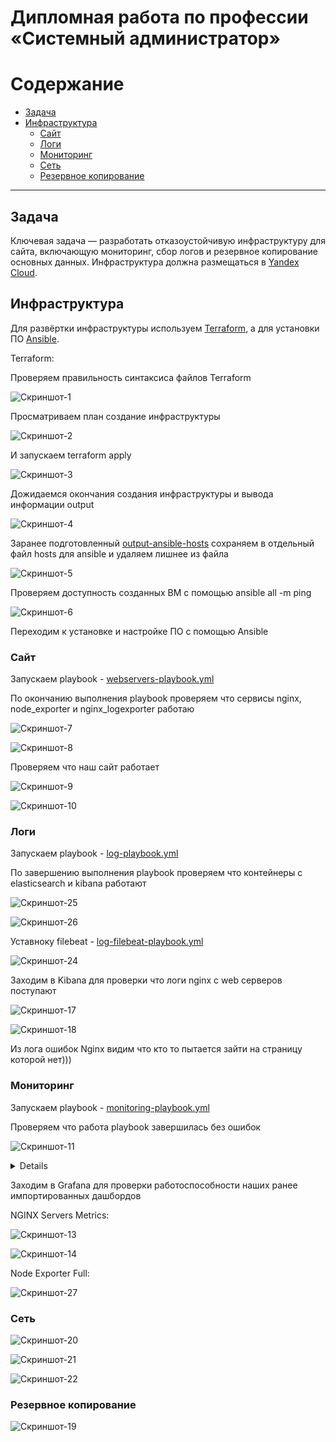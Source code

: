 #  Дипломная работа по профессии «Системный администратор»

Содержание
==========
* [Задача](#задача)
* [Инфраструктура](#инфраструктура)
    * [Сайт](#сайт)
    * [Логи](#логи)
    * [Мониторинг](#мониторинг)
    * [Сеть](#сеть)
    * [Резервное копирование](#резервное-копирование)

---------
## Задача
Ключевая задача — разработать отказоустойчивую инфраструктуру для сайта, включающую мониторинг, сбор логов и резервное копирование основных данных. Инфраструктура должна размещаться в [Yandex Cloud](https://cloud.yandex.com/).


## Инфраструктура
Для развёртки инфраструктуры используем [Terraform](./terraform), а для установки ПО [Ansible](./ansible).

Terraform:

Проверяем правильность синтаксиса файлов Terraform

![Скриншот-1](./img/sys-diplom1.PNG) 

Просматриваем план создание инфраструктуры

![Скриншот-2](./img/sys-diplom2.PNG)

И запускаем terraform apply

![Скриншот-3](./img/sys-diplom3.PNG)

Дожидаемся окончания создания инфраструктуры и вывода информации output

![Скриншот-4](./img/sys-diplom4.PNG)

Заранее подготовленный [output-ansible-hosts](./terraform/output.tf) сохраняем в отдельный файл hosts для ansible и удаляем лишнее из файла

![Скриншот-5](./img/sys-diplom5.PNG)

Проверяем доступность созданных ВМ с помощью ansible all -m ping

![Скриншот-6](./img/sys-diplom6.PNG)

Переходим к установке и настройке ПО с помощью Ansible

### Сайт
Запускаем playbook - [webservers-playbook.yml](./ansible/webservers-playbook.yml)

По окончанию выполнения playbook проверяем что сервисы nginx, node_exporter и nginx_logexporter работаю

![Скриншот-7](./img/sys-diplom7.PNG)

![Скриншот-8](./img/sys-diplom8.PNG)

Проверяем что наш сайт работает

![Скриншот-9](./img/sys-diplom9.PNG)

![Скриншот-10](./img/sys-diplom10.PNG)

### Логи
Запускаем playbook - [log-playbook.yml](./ansible/log-playbook.yml)

По завершению выполнения playbook проверяем что контейнеры с elasticsearch и kibana работают

![Скриншот-25](./img/sys-diplom25.PNG)

![Скриншот-26](./img/sys-diplom26.PNG)

Уставноку filebeat - [log-filebeat-playbook.yml](./ansible/log-filebeat-playbook.yml)

![Скриншот-24](./img/sys-diplom24.PNG)

Заходим в Kibana для проверки что логи nginx с web серверов поступают

![Скриншот-17](./img/sys-diplom17.PNG)

![Скриншот-18](./img/sys-diplom18.PNG)

Из лога ошибок Nginx видим что кто то пытается зайти на страницу которой нет)))

### Мониторинг
Запускаем playbook - [monitoring-playbook.yml](./ansible/monitoring-playbook.yml)

Проверяем что работа playbook завершилась без ошибок

![Скриншот-11](./img/sys-diplom11.PNG)

<details>
При первом запуске monitoring-playbook.yml выдаёт ошибку импорта дашборда в графану

![Скриншот-12](./img/sys-diplom12.PNG)

При повторном запуске playbook он выполняется полностью без ошибок.
</details>

Заходим в Grafana для проверки работоспособности наших ранее импортированных дашбордов 

NGINX Servers Metrics:

![Скриншот-13](./img/sys-diplom13.PNG)

![Скриншот-14](./img/sys-diplom14.PNG)

Node Exporter Full:

![Скриншот-27](./img/sys-diplom27.PNG)

### Сеть

![Скриншот-20](./img/sys-diplom20.PNG)

![Скриншот-21](./img/sys-diplom21.PNG)

![Скриншот-22](./img/sys-diplom22.PNG)

### Резервное копирование

![Скриншот-19](./img/sys-diplom19.PNG)

